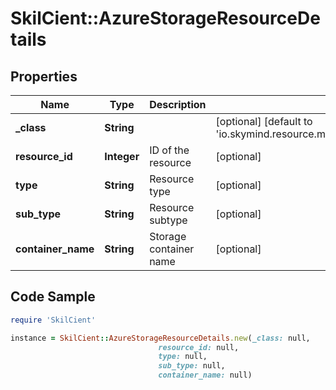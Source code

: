 # SkilCient::AzureStorageResourceDetails

## Properties

Name | Type | Description | Notes
------------ | ------------- | ------------- | -------------
**_class** | **String** |  | [optional] [default to &#39;io.skymind.resource.model.subtypes.storage.AzureStorageResourceDetails&#39;]
**resource_id** | **Integer** | ID of the resource | [optional] 
**type** | **String** | Resource type | [optional] 
**sub_type** | **String** | Resource subtype | [optional] 
**container_name** | **String** | Storage container name | [optional] 

## Code Sample

```ruby
require 'SkilCient'

instance = SkilCient::AzureStorageResourceDetails.new(_class: null,
                                 resource_id: null,
                                 type: null,
                                 sub_type: null,
                                 container_name: null)
```


